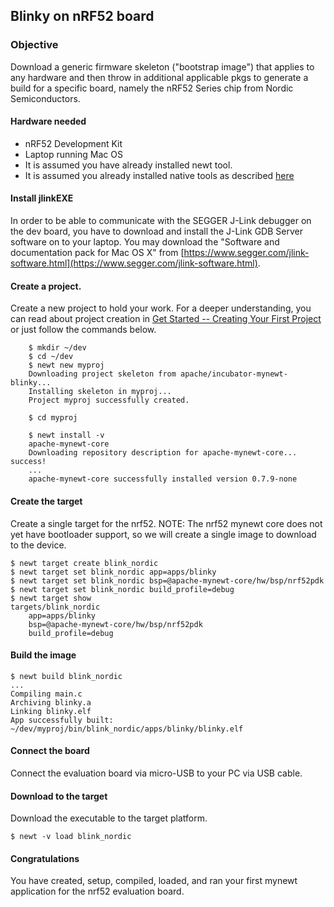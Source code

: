 ## Blinky on nRF52 board

### Objective

Download a generic firmware skeleton ("bootstrap image") that applies to any hardware and then throw in additional applicable pkgs to generate a build for a specific board, namely the
nRF52 Series chip from Nordic Semiconductors.

#### Hardware needed

* nRF52 Development Kit
* Laptop running Mac OS
* It is assumed you have already installed newt tool. 
* It is assumed you already installed native tools as described [here](../get_started/native_tools.md)

#### Install jlinkEXE

In order to be able to communicate with the SEGGER J-Link debugger on the dev board, you have to download and install the J-Link GDB Server software on to your laptop. You may download the "Software and documentation pack for Mac OS X" from [https://www.segger.com/jlink-software.html](https://www.segger.com/jlink-software.html). 

#### Create a project.  

Create a new project to hold your work.  For a deeper understanding, you can read about project creation in 
[Get Started -- Creating Your First Project](../get_started/project_create.md)
or just follow the commands below.

```
    $ mkdir ~/dev
    $ cd ~/dev
    $ newt new myproj
    Downloading project skeleton from apache/incubator-mynewt-blinky...
    Installing skeleton in myproj...
    Project myproj successfully created.
    
    $ cd myproj
    
    $ newt install -v 
    apache-mynewt-core
    Downloading repository description for apache-mynewt-core... success!
    ...
    apache-mynewt-core successfully installed version 0.7.9-none
``` 

#### Create the target

Create a single target for the nrf52.  NOTE: The nrf52 mynewt core does not
yet have bootloader support, so we will create a single image to download
to the device.

```
$ newt target create blink_nordic
$ newt target set blink_nordic app=apps/blinky
$ newt target set blink_nordic bsp=@apache-mynewt-core/hw/bsp/nrf52pdk
$ newt target set blink_nordic build_profile=debug
$ newt target show 
targets/blink_nordic
    app=apps/blinky
    bsp=@apache-mynewt-core/hw/bsp/nrf52pdk
    build_profile=debug
```

#### Build the image 

```
$ newt build blink_nordic
...
Compiling main.c
Archiving blinky.a
Linking blinky.elf
App successfully built: ~/dev/myproj/bin/blink_nordic/apps/blinky/blinky.elf
```

#### Connect the board

Connect the evaluation board via micro-USB to your PC via USB cable.
        
#### Download to the target

Download the executable to the target platform.

```
$ newt -v load blink_nordic
```

#### Congratulations

You have created, setup, compiled, loaded, and ran your first mynewt application
for the nrf52 evaluation board.






